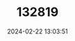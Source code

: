 ---
title: "132819"
category: "Epinephelus adscensionis"
draft: false
date: 2024-02-22 13:03:51
languages:
  English: ["Butterfish", "Deady", "Graysby", "Hind", "Jack", "Rock Grouper", "Rock Hind"]
  Spanish; Castilian: ["Cabra Mora", "Cabrilla", "Mero Cabriila"]
  French: ["Grand Gueule", "Merou Oualioua", "Mérou Oualioua", "Vielle"]
---